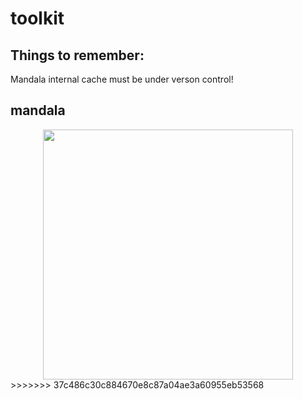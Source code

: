 
# toolkit

## Things to remember:

Mandala internal cache must be under verson control!

## mandala

<center>
<img width=400 src="http://mymodernmet.com/wp/wp-content/uploads/archive/I9Se7hbe3l9YQicyNCzq_1065303976.jpeg">
</center>
>>>>>>> 37c486c30c884670e8c87a04ae3a60955eb53568
